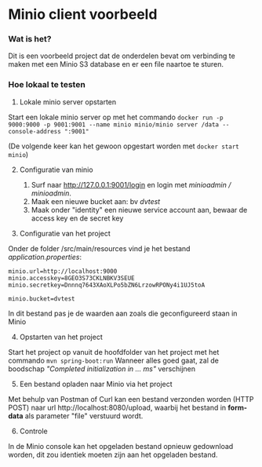 # Minio client voorbeeld

### Wat is het?

Dit is een voorbeeld project dat de onderdelen bevat om verbinding te maken met een Minio S3 database 
en er een file naartoe te sturen.

### Hoe lokaal te testen

1. Lokale minio server opstarten

Start een lokale minio server op met het commando
`docker run -p 9000:9000 -p 9001:9001 --name minio minio/minio server /data --console-address ":9001"`

(De volgende keer kan het gewoon opgestart worden met `docker start minio`)

2. Configuratie van minio

   1. Surf naar http://127.0.0.1:9001/login en login met _minioadmin / minioadmin_.
   2. Maak een nieuwe bucket aan: bv _dvtest_
   3. Maak onder "identity" een nieuwe service account aan, bewaar de access key en de secret key

3. Configuratie van het project

Onder de folder /src/main/resources vind je het bestand _application.properties_:
````
minio.url=http://localhost:9000
minio.accesskey=8GEO3S73CKLNBKV3SEUE
minio.secretkey=Dnnnq7643XAoXLPo5bZN6LrzowRPONy4i1UJ5toA

minio.bucket=dvtest
````
In dit bestand pas je de waarden aan zoals die geconfigureerd staan in Minio

4. Opstarten van het project

Start het project op vanuit de hoofdfolder van het project met het commando `mvn spring-boot:run`
Wanneer alles goed gaat, zal de boodschap _"Completed initialization in ... ms"_ verschijnen

5. Een bestand opladen naar Minio via het project

Met behulp van Postman of Curl kan een bestand verzonden worden (HTTP POST) naar url http://localhost:8080/upload, 
waarbij het bestand in **form-data** als parameter "file" verstuurd wordt.

6. Controle

In de Minio console kan het opgeladen bestand opnieuw gedownload worden, 
dit zou identiek moeten zijn aan het opgeladen bestand.